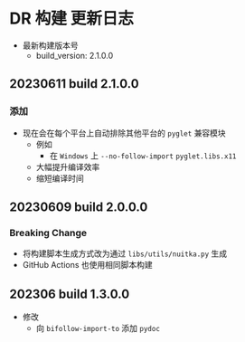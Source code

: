 
# DR 构建 更新日志

- 最新构建版本号
  - build_version: 2.1.0.0

## 20230611 build 2.1.0.0

### 添加

- 现在会在每个平台上自动排除其他平台的 `pyglet` 兼容模块
  - 例如
    - 在 `Windows` 上 `--no-follow-import` `pyglet.libs.x11`
  - 大幅提升编译效率
  - 缩短编译时间

## 20230609 build 2.0.0.0

### Breaking Change

- 将构建脚本生成方式改为通过 `libs/utils/nuitka.py` 生成
- GitHub Actions 也使用相同脚本构建

## 202306 build 1.3.0.0

- 修改
  - 向 `bifollow-import-to` 添加 `pydoc`
